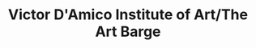 ---
layout: repo
title: "Victor D'Amico Institute of Art/The Art Barge"
id: 18501
permalink: repos/18501/
---